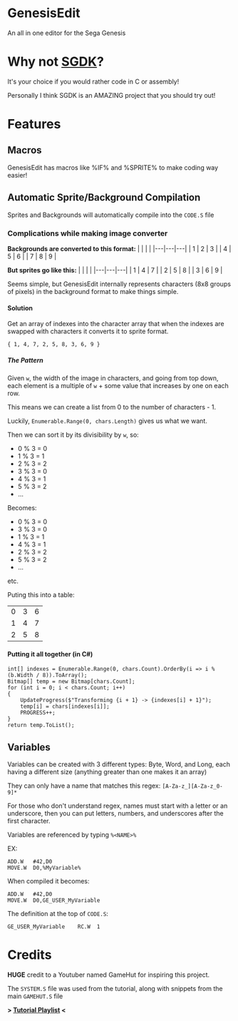 # GenesisEdit

An all in one editor for the Sega Genesis

# Why not [SGDK](https://github.com/Stephane-D/SGDK)?

It's your choice if you would rather code in C or assembly!

Personally I think SGDK is an AMAZING project that you should try out!

# Features

## Macros

GenesisEdit has macros like %IF% and %SPRITE% to make coding way easier!

## Automatic Sprite/Background Compilation

Sprites and Backgrounds will automatically compile into the `CODE.S` file

### Complications while making image converter

**Backgrounds are converted to this format:**
|   |   |   |
|---|---|---|
| 1 | 2 | 3 |
| 4 | 5 | 6 |
| 7 | 8 | 9 |

**But sprites go like this:**
|   |   |   |
|---|---|---|
| 1 | 4 | 7 |
| 2 | 5 | 8 |
| 3 | 6 | 9 |

Seems simple, but GenesisEdit internally represents characters (8x8 groups of pixels) in the background format to make things simple.

#### Solution

Get an array of indexes into the character array that when the indexes are swapped with characters it converts it to sprite format.

`{ 1, 4, 7, 2, 5, 8, 3, 6, 9 }`

##### The Pattern

Given `w`, the width of the image in characters, and going from top down, each element is a multiple of `w` + some value that increases by one on each row.

This means we can create a list from 0 to the number of characters - 1.

Luckily, `Enumerable.Range(0, chars.Length)` gives us what we want.

Then we can sort it by its divisibility by `w`, so:

 - 0 % 3 = 0
 - 1 % 3 = 1
 - 2 % 3 = 2
 - 3 % 3 = 0
 - 4 % 3 = 1
 - 5 % 3 = 2
 - ...

Becomes:
 - 0 % 3 = 0
 - 3 % 3 = 0
 - 1 % 3 = 1
 - 4 % 3 = 1
 - 2 % 3 = 2
 - 5 % 3 = 2
 - ...

etc.

Puting this into a table:

|   |   |   |
|---|---|---|
| 0 | 3 | 6 |
| 1 | 4 | 7 |
| 2 | 5 | 8 |

#### Putting it all together (in C#)

```
int[] indexes = Enumerable.Range(0, chars.Count).OrderBy(i => i % (b.Width / 8)).ToArray();
Bitmap[] temp = new Bitmap[chars.Count];
for (int i = 0; i < chars.Count; i++)
{
	UpdateProgress($"Transforming {i + 1} -> {indexes[i] + 1}");
	temp[i] = chars[indexes[i]];
	PROGRESS++;
}
return temp.ToList();
```


## Variables

Variables can be created with 3 different types: Byte, Word, and Long, each having a different size (anything greater than one makes it an array)

They can only have a name that matches this regex: `[A-Za-z_][A-Za-z_0-9]*`

For those who don't understand regex, names must start with a letter or an underscore, then you can put letters, numbers, and underscores after the first character.

Variables are referenced by typing `%<NAME>%`

EX:
```
ADD.W   #42,D0
MOVE.W  D0,%MyVariable%
```

When compiled it becomes:
```
ADD.W   #42,D0
MOVE.W  D0,GE_USER_MyVariable
```
The definition at the top of `CODE.S`:
```
GE_USER_MyVariable    RC.W  1
```

# Credits

**HUGE** credit to a Youtuber named GameHut for inspiring this project.

The `SYSTEM.S` file was used from the tutorial, along with snippets from the main `GAMEHUT.S` file

**\> [Tutorial Playlist](https://www.youtube.com/watch?v=rnCPBcSRt7Y&list=PLi29TNPrdbwLmUjiVvLLrRky7cXrlSIYr) \<**
